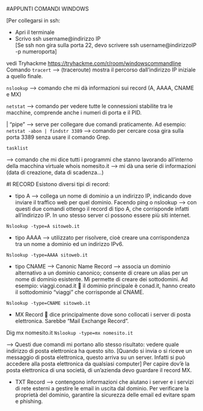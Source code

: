 #APPUNTI COMANDI WINDOWS

[Per collegarsi in ssh:
-	Apri il terminale
-	Scrivo ssh username@indirizzo IP  
[Se ssh non gira sulla porta 22, devo scrivere    ssh username@indirizzoIP -p numeroporta]

vedi Tryhackme https://tryhackme.com/r/room/windowscommandline 
Comando `tracert`
--> (traceroute) mostra il percorso dall’indirizzo IP iniziale a quello finale.

`nslookup`
--> comando che mi dà informazioni sui record (A, AAAA, CNAME e MX)

`netstat`
--> comando per vedere tutte le connessioni stabilite tra le macchine, comprende anche i numeri di porta e il PID.  

| “pipe” --> serve per collegare due comandi praticamente. Ad esempio:
`netstat -abon | findstr 3389`
--> comando per cercare cosa gira sulla porta 3389 senza usare il 
				comando Grep.

`tasklist`

--> comando che mi dice tutti i programmi che stanno lavorando all’interno della macchina virtuale
whois nomesito.it --> mi dà una serie di informazioni (data di creazione, data di scadenza…)

#I RECORD
Esistono diversi tipi di record:
-	tipo A --> collega un nome di dominio a un indirizzo IP, indicando dove inviare il traffico web per quel dominio.
Facendo ping o nslookup --> con questi due comandi ottengo il record di tipo A, che corrisponde infatti all’indirizzo IP.
In uno stesso server ci possono essere più siti internet. 

`Nslookup -type=A sitoweb.it`

-	tipo AAAA --> utilizzato per risolvere, cioè creare una corrispondenza tra un nome a dominio ed un indirizzo IPv6.

`Nslookup -type=AAAA sitoweb.it`


-	tipo CNAME --> Canonic Name Record --> associa un dominio alternativo a un dominio canonico; consente di creare un alias per un nome di dominio esistente. Mi permette di creare dei sottodomini. 
Ad esempio: viaggi.conad.it  il dominio principale è conad.it, hanno creato il sottodominio “viaggi” che corrisponde al CNAME.

`Nslookup -type=CNAME sitoweb.it`


-	MX Record  dice principalmente dove sono collocati i server di posta elettronica. Sarebbe “Mail Exchange Record”.

Dig mx nomesito.it
`Nslookup -type=mx nomesito.it`

--> Questi due comandi mi portano allo stesso risultato: vedere quale indirizzo di posta elettronica ha questo sito.
[Quando si invia o si riceve un messaggio di posta elettronica, questo arriva su un server. Infatti si può accedere alla posta elettronica da qualsiasi computer]
Per capire dov’è la posta elettronica di una società, di un’azienda devo guardare il record MX. 


-	TXT Record --> contengono informazioni che aiutano i server e i servizi di rete esterni a gestire le email in uscita dal dominio. Per verificare la proprietà del dominio, garantire la sicurezza delle email ed evitare spam e phishing.


